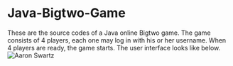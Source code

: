 # Java-Bigtwo-Game
These are the source codes of a Java online Bigtwo game. The game consists of 4 players, each one may log in with his or her username. When 4 players are ready, the game starts. The user interface looks like below.
![Aaron Swartz]("https://github.com/robinwhy/Markdown/raw/master/Java-Bigtwo-Game/img/user_interface.png")

